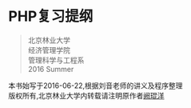 # PHP复习提纲

> 北京林业大学<br/>
> 经济管理学院<br/>
> 管理科学与工程系<br/>
> 2016 Summer

本书始写于2016-06-22,根据刘音老师的讲义及程序整理<br/>
版权所有,北京林业大学内转载请注明原作者[阙琨洋](https://github.com/Nightwingky/PHP_EndOfTerm)
